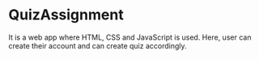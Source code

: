# QuizAssignment
It is a web app where HTML, CSS and JavaScript is used. Here, user can create their account and can create quiz accordingly.
